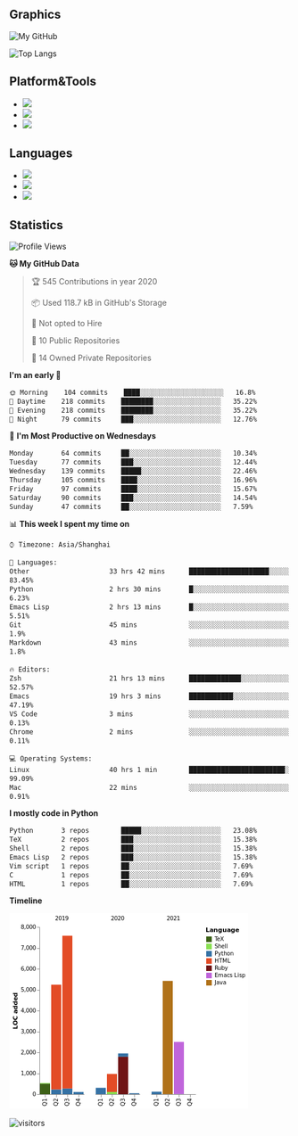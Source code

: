 ## Graphics

![My GitHub](https://github-readme-stats.vercel.app/api?username=SteamedFish&count_private=true&show_icons=true&theme=buefy&include_all_commits=true)

![Top Langs](https://github-readme-stats.vercel.app/api/top-langs/?username=SteamedFish&theme=buefy&hide=ruby&count_private=true&show_icons=true&layout=compact)

## Platform&Tools

* [![](https://img.shields.io/badge/ArchLinux--purple?style=flat-square&logo=ArchLinux)](https://www.archlinux.org/)
* [![](https://img.shields.io/badge/Gentoo-testing-purple?style=flat-square&logo=Gentoo)](https://www.gentoo.org/)
* [![](https://img.shields.io/badge/Doom%20Emacs-28-blue?style=flat-square&logo=Gnu%20emacs&logoColor=white)](https://www.gnu.org/software/emacs/)

## Languages

* [![](https://img.shields.io/badge/-Python-3776AB?style=flat-square&logo=python&logoColor=white)](https://www.python.org/)
* [![](https://img.shields.io/badge/-Bash-00ADD8?style=flat-square&logo=Gnu-bash&logoColor=white)](https://www.gnu.org/software/bash/)
* [![](https://img.shields.io/badge/-Go-00ADD8?style=flat-square&logo=go&logoColor=white)](https://golang.org/)

## Statistics

<!--START_SECTION:waka-->
![Profile Views](http://img.shields.io/badge/Profile%20Views-96-blue)

**🐱 My GitHub Data** 

> 🏆 545 Contributions in year 2020
 > 
> 📦 Used 118.7 kB in GitHub's Storage 
 > 
> 🚫 Not opted to Hire
 > 
> 📜 10 Public Repositories 
 > 
> 🔑 14 Owned Private Repositories 

**I'm an early 🐤** 

```text
🌞 Morning    104 commits    ████░░░░░░░░░░░░░░░░░░░░░   16.8% 
🌆 Daytime    218 commits    ████████░░░░░░░░░░░░░░░░░   35.22% 
🌃 Evening    218 commits    ████████░░░░░░░░░░░░░░░░░   35.22% 
🌙 Night      79 commits     ███░░░░░░░░░░░░░░░░░░░░░░   12.76%

```
📅 **I'm Most Productive on Wednesdays** 

```text
Monday       64 commits     ██░░░░░░░░░░░░░░░░░░░░░░░   10.34% 
Tuesday      77 commits     ███░░░░░░░░░░░░░░░░░░░░░░   12.44% 
Wednesday    139 commits    █████░░░░░░░░░░░░░░░░░░░░   22.46% 
Thursday     105 commits    ████░░░░░░░░░░░░░░░░░░░░░   16.96% 
Friday       97 commits     ████░░░░░░░░░░░░░░░░░░░░░   15.67% 
Saturday     90 commits     ███░░░░░░░░░░░░░░░░░░░░░░   14.54% 
Sunday       47 commits     ██░░░░░░░░░░░░░░░░░░░░░░░   7.59%

```


📊 **This week I spent my time on** 

```text
⌚︎ Timezone: Asia/Shanghai

💬 Languages: 
Other                    33 hrs 42 mins      ████████████████████░░░░░   83.45% 
Python                   2 hrs 30 mins       █░░░░░░░░░░░░░░░░░░░░░░░░   6.23% 
Emacs Lisp               2 hrs 13 mins       █░░░░░░░░░░░░░░░░░░░░░░░░   5.51% 
Git                      45 mins             ░░░░░░░░░░░░░░░░░░░░░░░░░   1.9% 
Markdown                 43 mins             ░░░░░░░░░░░░░░░░░░░░░░░░░   1.8%

🔥 Editors: 
Zsh                      21 hrs 13 mins      █████████████░░░░░░░░░░░░   52.57% 
Emacs                    19 hrs 3 mins       ███████████░░░░░░░░░░░░░░   47.19% 
VS Code                  3 mins              ░░░░░░░░░░░░░░░░░░░░░░░░░   0.13% 
Chrome                   2 mins              ░░░░░░░░░░░░░░░░░░░░░░░░░   0.11%

💻 Operating Systems: 
Linux                    40 hrs 1 min        ████████████████████████░   99.09% 
Mac                      22 mins             ░░░░░░░░░░░░░░░░░░░░░░░░░   0.91%

```

**I mostly code in Python** 

```text
Python       3 repos        █████░░░░░░░░░░░░░░░░░░░░   23.08% 
TeX          2 repos        ███░░░░░░░░░░░░░░░░░░░░░░   15.38% 
Shell        2 repos        ███░░░░░░░░░░░░░░░░░░░░░░   15.38% 
Emacs Lisp   2 repos        ███░░░░░░░░░░░░░░░░░░░░░░   15.38% 
Vim script   1 repos        ██░░░░░░░░░░░░░░░░░░░░░░░   7.69% 
C            1 repos        ██░░░░░░░░░░░░░░░░░░░░░░░   7.69% 
HTML         1 repos        ██░░░░░░░░░░░░░░░░░░░░░░░   7.69%

```


**Timeline**

![Chart not found](https://github.com/SteamedFish/SteamedFish/blob/master/charts/bar_graph.png) 


<!--END_SECTION:waka-->

![visitors](https://visitor-badge.laobi.icu/badge?page_id=SteamedFish.SteamedFish)
